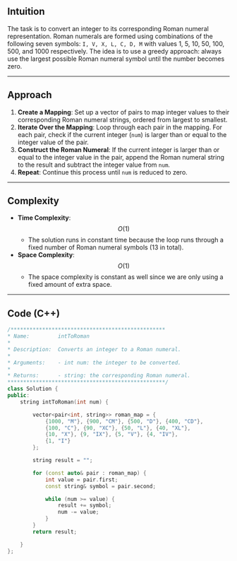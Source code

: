 ## Intuition
The task is to convert an integer to its corresponding Roman numeral representation. Roman numerals are formed using combinations of the following seven symbols: `I, V, X, L, C, D, M` with values 1, 5, 10, 50, 100, 500, and 1000 respectively. The idea is to use a greedy approach: always use the largest possible Roman numeral symbol until the number becomes zero.

---
## Approach
1. **Create a Mapping**: Set up a vector of pairs to map integer values to their corresponding Roman numeral strings, ordered from largest to smallest.
2. **Iterate Over the Mapping**: Loop through each pair in the mapping. For each pair, check if the current integer (`num`) is larger than or equal to the integer value of the pair.
3. **Construct the Roman Numeral**: If the current integer is larger than or equal to the integer value in the pair, append the Roman numeral string to the result and subtract the integer value from `num`.
4. **Repeat**: Continue this process until `num` is reduced to zero.
---
## Complexity
- **Time Complexity**: $$O(1)$$
  - The solution runs in constant time because the loop runs through a fixed number of Roman numeral symbols (13 in total).
- **Space Complexity**: $$O(1)$$
  - The space complexity is constant as well since we are only using a fixed amount of extra space.
---
## Code (C++)
```cpp
/*************************************************
* Name:         intToRoman
* 
* Description:  Converts an integer to a Roman numeral.
* 
* Arguments:    - int num: the integer to be converted.
* 
* Returns:      - string: the corresponding Roman numeral.
**************************************************/
class Solution {
public:
    string intToRoman(int num) {

        vector<pair<int, string>> roman_map = {
            {1000, "M"}, {900, "CM"}, {500, "D"}, {400, "CD"},
            {100, "C"}, {90, "XC"}, {50, "L"}, {40, "XL"},
            {10, "X"}, {9, "IX"}, {5, "V"}, {4, "IV"},
            {1, "I"}
        };

        string result = "";

        for (const auto& pair : roman_map) {
            int value = pair.first;
            const string& symbol = pair.second;

            while (num >= value) {
                result += symbol;
                num -= value;
            }
        }
        return result;

    }
};

